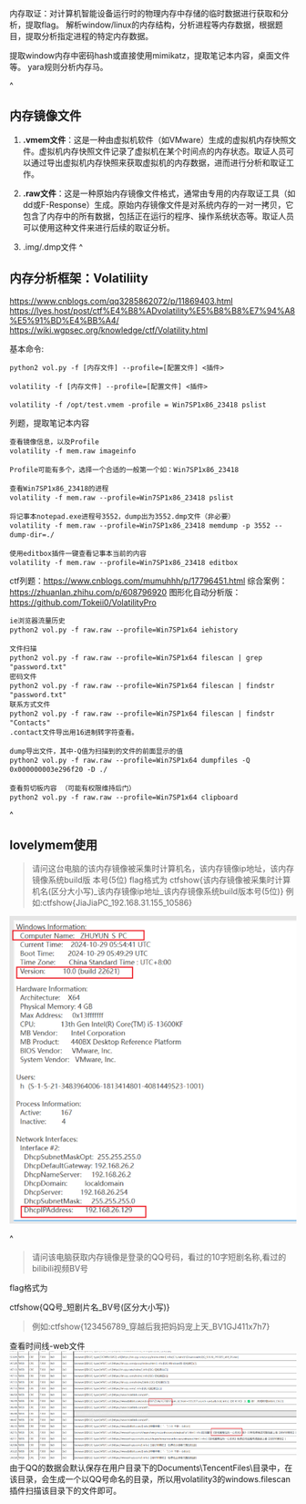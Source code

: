 内存取证：对计算机智能设备运行时的物理内存中存储的临时数据进行获取和分析，提取flag。
解析window/linux的内存结构，分析进程等内存数据，根据题目，提取分析指定进程的特定内存数据。

提取window内存中密码hash或直接使用mimikatz，提取笔记本内容，桌面文件等。
yara规则分析内存马。

^
## **内存镜像文件**
1. **.vmem文件**：这是一种由虚拟机软件（如VMware）生成的虚拟机内存快照文件。虚拟机内存快照文件记录了虚拟机在某个时间点的内存状态。取证人员可以通过导出虚拟机内存快照来获取虚拟机的内存数据，进而进行分析和取证工作。
2. **.raw文件**：这是一种原始内存镜像文件格式，通常由专用的内存取证工具（如dd或F-Response）生成。原始内存镜像文件是对系统内存的一对一拷贝，它包含了内存中的所有数据，包括正在运行的程序、操作系统状态等。取证人员可以使用这种文件来进行后续的取证分析。

3.  .img/.dmp文件
^
## **内存分析框架：Volatiliity**
<https://www.cnblogs.com/qq3285862072/p/11869403.html>
<https://lyes.host/post/ctf%E4%B8%ADvolatility%E5%B8%B8%E7%94%A8%E5%91%BD%E4%BB%A4/>
<https://wiki.wgpsec.org/knowledge/ctf/Volatility.html>

基本命令:
```
python2 vol.py -f [内存文件] --profile=[配置文件] <插件>

volatility -f [内存文件] --profile=[配置文件] <插件>

volatility -f /opt/test.vmem -profile = Win7SP1x86_23418 pslist
```
列题，提取笔记本内容
```
查看镜像信息，以及Profile
volatility -f mem.raw imageinfo

Profile可能有多个，选择一个合适的一般第一个如：Win7SP1x86_23418

查看Win7SP1x86_23418的进程
volatility -f mem.raw --profile=Win7SP1x86_23418 pslist

将记事本notepad.exe进程号3552，dump出为3552.dmp文件（非必要）
volatility -f mem.raw --profile=Win7SP1x86_23418 memdump -p 3552 --dump-dir=./

使用editbox插件一键查看记事本当前的内容
volatility -f mem.raw --profile=Win7SP1x86_23418 editbox
```
ctf列题：<https://www.cnblogs.com/mumuhhh/p/17796451.html>
综合案例：<https://zhuanlan.zhihu.com/p/608796920>
图形化自动分析版：<https://github.com/Tokeii0/VolatilityPro>

```
ie浏览器流量历史
python2 vol.py -f raw.raw --profile=Win7SP1x64 iehistory 

文件扫描
python2 vol.py -f raw.raw --profile=Win7SP1x64 filescan | grep "password.txt" 
密码文件
python2 vol.py -f raw.raw --profile=Win7SP1x64 filescan | findstr "password.txt"
联系方式文件
python2 vol.py -f raw.raw --profile=Win7SP1x64 filescan | findstr "Contacts"
.contact文件导出用16进制转字符查看。

dump导出文件，其中-Q值为扫描到的文件的前面显示的值
python2 vol.py -f raw.raw --profile=Win7SP1x64 dumpfiles -Q 0x000000003e296f20 -D ./

查看剪切板内容 （可能有权限维持后门）
python2 vol.py -f raw.raw --profile=Win7SP1x64 clipboard
```

^
## **lovelymem使用**
> 请问这台电脑的该内存镜像被采集时计算机名，该内存镜像ip地址，该内存镜像系统build版 本号(5位)
flag格式为
ctfshow{该内存镜像被采集时计算机名(区分大小写)_该内存镜像ip地址_该内存镜像系统build版本号(5位)}
> 例如:ctfshow{JiaJiaPC_192.168.31.155_10586}

![](.topwrite/assets/image_1735295465193.png)

^


> 请问该电脑获取内存镜像是登录的QQ号码，看过的10字短剧名称,看过的bilibili视频BV号

flag格式为

ctfshow{QQ号\_短剧片名\_BV号(区分大小写)}

> 例如:ctfshow{123456789\_穿越后我把妈妈宠上天\_BV1GJ411x7h7}

查看时间线-web文件
![](.topwrite/assets/image_1735295968754.png)
由于QQ的数据会默认保存在用户目录下的Documents\TencentFiles\目录中，在该目录，会生成一个以QQ号命名的目录，所以用volatility3的windows.filescan插件扫描该目录下的文件即可。